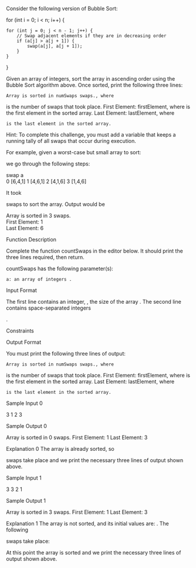 Consider the following version of Bubble Sort:

for (int i = 0; i < n; i++) {
    
    for (int j = 0; j < n - 1; j++) {
        // Swap adjacent elements if they are in decreasing order
        if (a[j] > a[j + 1]) {
            swap(a[j], a[j + 1]);
        }
    }
    
}

Given an array of integers, sort the array in ascending order using the Bubble Sort algorithm above. Once sorted, print the following three lines:

    Array is sorted in numSwaps swaps., where 

is the number of swaps that took place.
First Element: firstElement, where
is the first element in the sorted array.
Last Element: lastElement, where

    is the last element in the sorted array.

Hint: To complete this challenge, you must add a variable that keeps a running tally of all swaps that occur during execution.

For example, given a worst-case but small array to sort:

we go through the following steps:

swap    a       
0       [6,4,1]
1       [4,6,1]
2       [4,1,6]
3       [1,4,6]

It took

swaps to sort the array. Output would be

Array is sorted in 3 swaps.  
First Element: 1  
Last Element: 6  

Function Description

Complete the function countSwaps in the editor below. It should print the three lines required, then return.

countSwaps has the following parameter(s):

    a: an array of integers .

Input Format

The first line contains an integer,
, the size of the array .
The second line contains space-separated integers

.

Constraints

Output Format

You must print the following three lines of output:

    Array is sorted in numSwaps swaps., where 

is the number of swaps that took place.
First Element: firstElement, where
is the first element in the sorted array.
Last Element: lastElement, where

    is the last element in the sorted array.

Sample Input 0

3
1 2 3

Sample Output 0

Array is sorted in 0 swaps.
First Element: 1
Last Element: 3

Explanation 0
The array is already sorted, so

swaps take place and we print the necessary three lines of output shown above.

Sample Input 1

3
3 2 1

Sample Output 1

Array is sorted in 3 swaps.
First Element: 1
Last Element: 3

Explanation 1
The array is not sorted, and its initial values are:
. The following

swaps take place:

At this point the array is sorted and we print the necessary three lines of output shown above.
